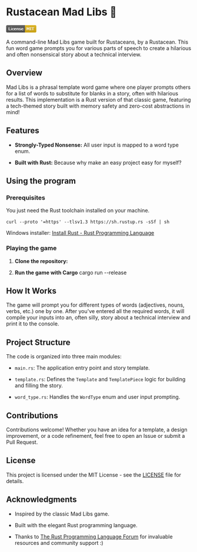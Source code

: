 # Rustacean Mad Libs 🦀

![LISENCE](image.png) 

A command-line Mad Libs game built for Rustaceans, by a Rustacean. This fun word game prompts you for various parts of speech to create a hilarious and often nonsensical story about a technical interview.

##  Overview

Mad Libs is a phrasal template word game where one player prompts others for a list of words to substitute for blanks in a story, often with hilarious results. This implementation is a Rust version of that classic game, featuring a tech-themed story built with memory safety and zero-cost abstractions in mind!

##  Features

- **Strongly-Typed Nonsense:** All user input is mapped to a word type enum.

- **Built with Rust:** Because why make an easy project easy for myself?


##  Using the program

### Prerequisites

You just need the Rust toolchain installed on your machine.

``` unix
curl --proto '=https' --tlsv1.3 https://sh.rustup.rs -sSf | sh
```

Windows installer: [Install Rust - Rust Programming Language](https://www.rust-lang.org/tools/install)

### Playing the game

1. **Clone the repository:**

2. **Run the game with Cargo**
	cargo run --release

## How It Works

The game will prompt you for different types of words (adjectives, nouns, verbs, etc.) one by one. After you've entered all the required words, it will compile your inputs into an, often silly, story about a technical interview and print it to the console.

## Project Structure

The code is organized into three main modules:

- `main.rs`: The application entry point and story template.

- `template.rs`: Defines the `Template` and `TemplatePiece` logic for building and filling the story.

- `word_type.rs`: Handles the `WordType` enum and user input prompting.

## Contributions

Contributions welcome! Whether you have an idea for a template, a design improvement, or a code refinement, feel free to open an Issue or submit a Pull Request.

## License

This project is licensed under the MIT License - see the [LICENSE]([https://license/](https://github.com/tokiochaser/rusty_libs/blob/main/LICENSE.md)) file for details.

## Acknowledgments

- Inspired by the classic Mad Libs game.

- Built with the elegant Rust programming language.

- Thanks to [The Rust Programming Language Forum](https://users.rust-lang.org/) for invaluable resources and community support :)
